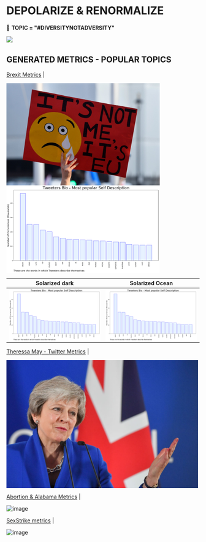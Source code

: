 # DEPOLARIZE & RENORMALIZE 
&#x1F34E; **TOPIC = "#DIVERSITYNOTADVERSITY"**

![](https://smallbiztrends.com/wp-content/uploads/2016/05/shutterstock_311472353-850x476.jpg)


## GENERATED METRICS - POPULAR TOPICS
[Brexit Metrics](https://github.com/murchie85/BREXIT-TWITTER/blob/master/BREXIT.ipynb ) |    

<div class="row">
  <div class="column">
    <img src="brexit.png" alt="drawing" align="center" width="400"/>
  </div>
  <div class="column">
    <img src="brexitbio.jpg" alt="drawing" align="center" width="400"/>
  </div>
</div>


Solarized dark             |  Solarized Ocean
:-------------------------:|:-------------------------:
<img src="brexitbio.jpg" alt="drawing" align="center" width="400"/> |  <img src="brexitbio.jpg" alt="drawing" align="center" width="400"/>

[Theressa May - Twitter Metrics](https://github.com/murchie85/MAY-TWITTER-ANALYSIS/blob/master/May.ipynb) | 

<img src="may.png" alt="drawing" align="center" width="500"/>

[Abortion & Alabama Metrics](https://github.com/murchie85/-ALABAMA-Metrics/blob/master/ALABAMA.ipynb) |  

![image](https://thenypost.files.wordpress.com/2019/05/alabama-abortion-ban.jpg?quality=90&strip=all&w=618&h=410&crop=1)

[SexStrike metrics](https://github.com/murchie85/TwitterStreamFilter/blob/master/SEXSTRIKE.ipynb) |  

![image](https://i.ytimg.com/vi/VCJfT9CTuds/maxresdefault.jpg)
